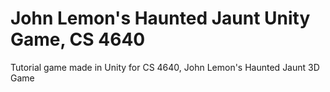 # John Lemon's Haunted Jaunt Unity Game, CS 4640

Tutorial game made in Unity for CS 4640, John Lemon's Haunted Jaunt 3D Game

